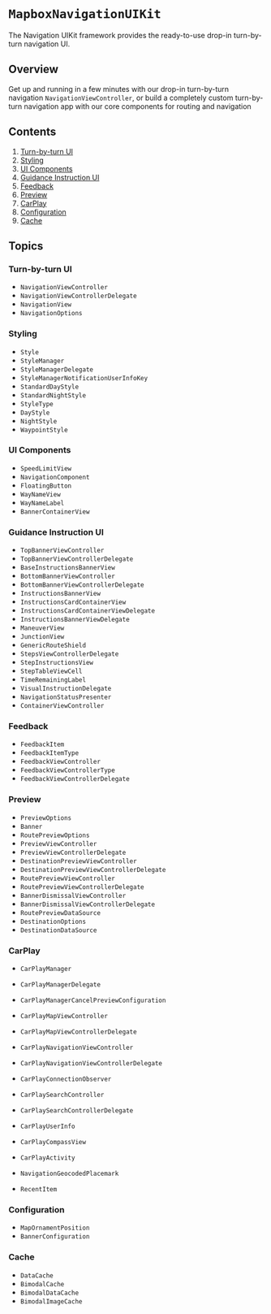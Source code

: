 # ``MapboxNavigationUIKit``

The Navigation UIKit framework provides the ready-to-use drop-in turn-by-turn navigation UI.

## Overview

Get up and running in a few minutes with our drop-in turn-by-turn navigation ``NavigationViewController``, or build a completely custom turn-by-turn navigation app with our core components for routing and navigation

## Contents

1. [Turn-by-turn UI](#turn-by-turn-ui)
1. [Styling](#styling)
1. [UI Components](#ui-components)
1. [Guidance Instruction UI](#guidance-instruction-ui)
1. [Feedback](#feedback)
1. [Preview](#preview)
1. [CarPlay](#carplay)
1. [Configuration](#configuration)
1. [Cache](#cache)

## Topics

### Turn-by-turn UI

- ``NavigationViewController``
- ``NavigationViewControllerDelegate``
- ``NavigationView``
- ``NavigationOptions``

### Styling

- ``Style``
- ``StyleManager``
- ``StyleManagerDelegate``
- ``StyleManagerNotificationUserInfoKey``
- ``StandardDayStyle``
- ``StandardNightStyle``
- ``StyleType``
- ``DayStyle``
- ``NightStyle``
- ``WaypointStyle``

### UI Components

- ``SpeedLimitView``
- ``NavigationComponent``
- ``FloatingButton``
- ``WayNameView``
- ``WayNameLabel``
- ``BannerContainerView``

### Guidance Instruction UI

- ``TopBannerViewController``
- ``TopBannerViewControllerDelegate``
- ``BaseInstructionsBannerView``
- ``BottomBannerViewController``
- ``BottomBannerViewControllerDelegate``
- ``InstructionsBannerView``
- ``InstructionsCardContainerView``
- ``InstructionsCardContainerViewDelegate``
- ``InstructionsBannerViewDelegate``
- ``ManeuverView``
- ``JunctionView``
- ``GenericRouteShield``
- ``StepsViewControllerDelegate``
- ``StepInstructionsView``
- ``StepTableViewCell``
- ``TimeRemainingLabel``
- ``VisualInstructionDelegate``
- ``NavigationStatusPresenter``
- ``ContainerViewController``

### Feedback

- ``FeedbackItem``
- ``FeedbackItemType``
- ``FeedbackViewController``
- ``FeedbackViewControllerType``
- ``FeedbackViewControllerDelegate``

### Preview

- ``PreviewOptions``
- ``Banner``
- ``RoutePreviewOptions``
- ``PreviewViewController``
- ``PreviewViewControllerDelegate``
- ``DestinationPreviewViewController``
- ``DestinationPreviewViewControllerDelegate``
- ``RoutePreviewViewController``
- ``RoutePreviewViewControllerDelegate``
- ``BannerDismissalViewController``
- ``BannerDismissalViewControllerDelegate``
- ``RoutePreviewDataSource``
- ``DestinationOptions``
- ``DestinationDataSource``

### CarPlay

- ``CarPlayManager``
- ``CarPlayManagerDelegate``
- ``CarPlayManagerCancelPreviewConfiguration``
- ``CarPlayMapViewController``
- ``CarPlayMapViewControllerDelegate``
- ``CarPlayNavigationViewController``
- ``CarPlayNavigationViewControllerDelegate``
- ``CarPlayConnectionObserver``
- ``CarPlaySearchController``
- ``CarPlaySearchControllerDelegate``

- ``CarPlayUserInfo``
- ``CarPlayCompassView``
- ``CarPlayActivity``
- ``NavigationGeocodedPlacemark``
- ``RecentItem``

### Configuration

- ``MapOrnamentPosition``
- ``BannerConfiguration``

### Cache

- ``DataCache``
- ``BimodalCache``
- ``BimodalDataCache``
- ``BimodalImageCache``

